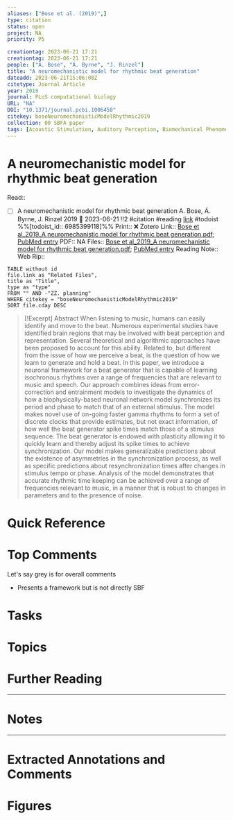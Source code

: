 ```yaml
---
aliases: ["Bose et al. (2019)",]
type: citation
status: open
project: NA
priority: P5

creationtag: 2023-06-21 17:21
creationtag: 2023-06-21 17:21
people: ["A. Bose", "Á. Byrne", "J. Rinzel"]
title: "A neuromechanistic model for rhythmic beat generation"
dateadd: 2023-06-21T15:06:08Z
citetype: Journal Article
year: 2019
journal: PLoS computational biology
URL: "NA"
DOI: "10.1371/journal.pcbi.1006450"
citekey: boseNeuromechanisticModelRhythmic2019
collection: 00 SBFA paper
tags: [Acoustic Stimulation, Auditory Perception, Biomechanical Phenomena, Brain, Electroencephalography, Gamma Rhythm, Humans, Models, Neurological, Music, Neurons, Periodicity, Time Perception]
---
```


# A neuromechanistic model for rhythmic beat generation
Read:: 
- [ ] A neuromechanistic model for rhythmic beat generation A. Bose, Á. Byrne, J. Rinzel 2019 🛫 2023-06-21 !!2 #citation #reading [link](https://todoist.com/showTask?id=6985399118) #todoist %%[todoist_id:: 6985399118]%%
Print::  ❌
Zotero Link:: [Bose et al_2019_A neuromechanistic model for rhythmic beat generation.pdf](zotero://open-pdf/library/items/X7I95562); [PubMed entry]()
PDF:: NA
Files:: [Bose et al_2019_A neuromechanistic model for rhythmic beat generation.pdf](file:///C:%5CUsers%5Cmichaelt%5CInsync%5Cm@tarlton.info%5CGoogle%20Drive%5C06.%20Zotero%5Cstorage_new%5CPLoS%20computational%20biology_2019%5CBose%20et%20al_2019_A%20neuromechanistic%20model%20for%20rhythmic%20beat%20generation.pdf); [PubMed entry](file:///)
Reading Note:: 
Web Rip:: 

```dataview
TABLE without id
file.link as "Related Files",
title as "Title",
type as "type"
FROM "" AND -"ZZ. planning"
WHERE citekey = "boseNeuromechanisticModelRhythmic2019" 
SORT file.cday DESC
```


> [!Excerpt] Abstract
> When listening to music, humans can easily identify and move to the beat. Numerous experimental studies have identified brain regions that may be involved with beat perception and representation. Several theoretical and algorithmic approaches have been proposed to account for this ability. Related to, but different from the issue of how we perceive a beat, is the question of how we learn to generate and hold a beat. In this paper, we introduce a neuronal framework for a beat generator that is capable of learning isochronous rhythms over a range of frequencies that are relevant to music and speech. Our approach combines ideas from error-correction and entrainment models to investigate the dynamics of how a biophysically-based neuronal network model synchronizes its period and phase to match that of an external stimulus. The model makes novel use of on-going faster gamma rhythms to form a set of discrete clocks that provide estimates, but not exact information, of how well the beat generator spike times match those of a stimulus sequence. The beat generator is endowed with plasticity allowing it to quickly learn and thereby adjust its spike times to achieve synchronization. Our model makes generalizable predictions about the existence of asymmetries in the synchronization process, as well as specific predictions about resynchronization times after changes in stimulus tempo or phase. Analysis of the model demonstrates that accurate rhythmic time keeping can be achieved over a range of frequencies relevant to music, in a manner that is robust to changes in parameters and to the presence of noise.


# Quick Reference

# Top Comments

Let's say grey is for overall comments
- Presents a framework but is not directly SBF

# Tasks

# Topics


# Further Reading 
 

----
# Notes


----
# Extracted Annotations and Comments


# Figures
